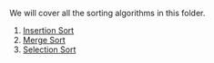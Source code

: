 We will cover all the sorting algorithms in this folder.

   1. [Insertion Sort](https://github.com/aayush-bhardwaj/GooglePedia/blob/master/Users/Aayush/Checkpoints/1.Sorting/insertion_Sort.ipynb)
   2. [Merge Sort](https://github.com/aayush-bhardwaj/GooglePedia/blob/master/Users/Aayush/Checkpoints/1.Sorting/mergeSort.ipynb)
   3. [Selection Sort](https://github.com/aayush-bhardwaj/GooglePedia/blob/master/Users/Aayush/Checkpoints/1.Sorting/selectionSort.ipynb)
